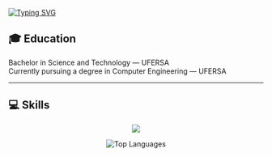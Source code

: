 [![Typing SVG](https://readme-typing-svg.demolab.com?font=Fira+Code&pause=1000&color=FFFFFF&random=false&width=435&lines=Hey%2C+I'm+Enthony+Araujo+)](https://git.io/typing-svg)

## 🎓 Education  
Bachelor in Science and Technology — UFERSA  
Currently pursuing a degree in Computer Engineering — UFERSA

---

## 💻 Skills

<p align="center">
  <img src="https://skillicons.dev/icons?i=c,python,linux" />
</p>

<p align="center">
  <img src="https://github-readme-stats.vercel.app/api/top-langs/?username=enthonyaraujo&layout=compact&theme=radical&hide_title=true&hide_border=true&bg_color=00000000" alt="Top Languages"/>
</p>